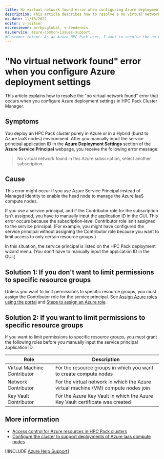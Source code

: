 ```yaml
--- 
title: No virtual network found error when configuring Azure deployment settings in HPC Pack Cluster Manager
description: This article describes how to resolve a no virtual network found error. This error occurs when you configure Azure deployment settings in HPC Pack Cluster Manager.  
ms.date: 11/18/2022
editor: v-jsitser
ms.reviewer: arrhpcglobal, v-leedennis
ms.service: azure-common-issues-support
#Customer intent: As an Azure HPC Pack user, I want to resolve the no virtual network found error that occurs when I configure Azure deployment settings in HPC Pack Cluster Manager.
---
```


# "No virtual network found" error when you configure Azure deployment settings

This article explains how to resolve the "no virtual network found" error that occurs when you configure Azure deployment settings in HPC Pack Cluster Manager.

## Symptoms

You deploy an HPC Pack cluster purely in Azure or in a Hybrid (burst to Azure IaaS nodes) environment. After you manually input the service principal application ID in the **Azure Deployment Settings** section of the **Azure Service Principal** webpage, you receive the following error message:

> No virtual network found in this Azure subscription, select another subscription.

## Cause

This error might occur if you use Azure Service Principal instead of Managed Identity to enable the head node to manage the Azure IaaS compute nodes.  

If you use a service principal, and if the Contributor role for the subscription isn't assigned, you have to manually input the application ID in the GUI. This error occurs because the subscription-level Contributor role isn't assigned to the service principal. (For example, you might have configured the service principal without assigning the Contributor role because you want to limit access to only certain resource groups.)

In this situation, the service principal is listed on the HPC Pack deployment wizard menu. (You don't have to manually input the application ID in the GUI.)

## Solution 1: If you don't want to limit permissions to specific resource groups

Unless you want to limit permissions to specific resource groups, you must assign the Contributor role for the service principal. See [Assign Azure roles using the portal](/azure/role-based-access-control/role-assignments-portal) and [Steps to assign an Azure role](/azure/role-based-access-control/role-assignments-steps).

## Solution 2: If you want to limit permissions to specific resource groups

If you want to limit permissions to specific resource groups, you must grant the following roles before you manually input the service principal application ID.

|Role|Description
|---|---
|Virtual Machine Contributor|For the resource groups in which you want to create compute nodes
|Network Contributor|For the virtual network in which the Azure virtual machine (VM) compute nodes join
|Key Vault Contributor|For the Azure Key Vault in which the Azure Key Vault certificate was created

## More information

- [Access control for Azure resources in HPC Pack clusters](/powershell/high-performance-computing/hpcpack-azure-access-permissions)
- [Configure the cluster to support deployments of Azure Iaas compute nodes](/powershell/high-performance-computing/hpcpack-burst-to-azure-iaas-nodes#step-1-configure-the-cluster-to-support-deployments-of-azure-iaas-compute-nodes)

[!INCLUDE [Azure Help Support](../../../includes/azure-help-support.md)]
